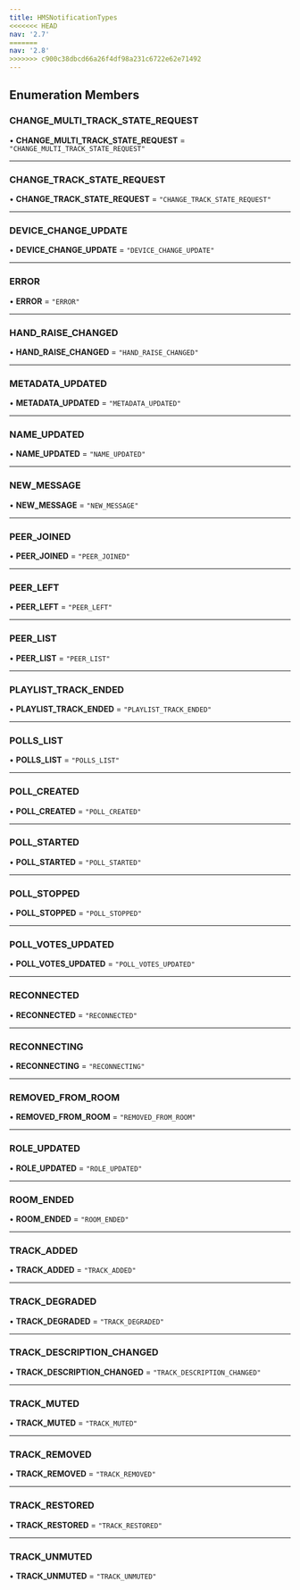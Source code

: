 ```yaml
---
title: HMSNotificationTypes
<<<<<<< HEAD
nav: '2.7'
=======
nav: '2.8'
>>>>>>> c900c38dbcd66a26f4df98a231c6722e62e71492
---
```


## Enumeration Members

### CHANGE_MULTI_TRACK_STATE_REQUEST

• **CHANGE_MULTI_TRACK_STATE_REQUEST** = `"CHANGE_MULTI_TRACK_STATE_REQUEST"`

---

### CHANGE_TRACK_STATE_REQUEST

• **CHANGE_TRACK_STATE_REQUEST** = `"CHANGE_TRACK_STATE_REQUEST"`

---

### DEVICE_CHANGE_UPDATE

• **DEVICE_CHANGE_UPDATE** = `"DEVICE_CHANGE_UPDATE"`

---

### ERROR

• **ERROR** = `"ERROR"`

---

### HAND_RAISE_CHANGED

• **HAND_RAISE_CHANGED** = `"HAND_RAISE_CHANGED"`

---

### METADATA_UPDATED

• **METADATA_UPDATED** = `"METADATA_UPDATED"`

---

### NAME_UPDATED

• **NAME_UPDATED** = `"NAME_UPDATED"`

---

### NEW_MESSAGE

• **NEW_MESSAGE** = `"NEW_MESSAGE"`

---

### PEER_JOINED

• **PEER_JOINED** = `"PEER_JOINED"`

---

### PEER_LEFT

• **PEER_LEFT** = `"PEER_LEFT"`

---

### PEER_LIST

• **PEER_LIST** = `"PEER_LIST"`

---

### PLAYLIST_TRACK_ENDED

• **PLAYLIST_TRACK_ENDED** = `"PLAYLIST_TRACK_ENDED"`

---

### POLLS_LIST

• **POLLS_LIST** = `"POLLS_LIST"`

---

### POLL_CREATED

• **POLL_CREATED** = `"POLL_CREATED"`

---

### POLL_STARTED

• **POLL_STARTED** = `"POLL_STARTED"`

---

### POLL_STOPPED

• **POLL_STOPPED** = `"POLL_STOPPED"`

---

### POLL_VOTES_UPDATED

• **POLL_VOTES_UPDATED** = `"POLL_VOTES_UPDATED"`

---

### RECONNECTED

• **RECONNECTED** = `"RECONNECTED"`

---

### RECONNECTING

• **RECONNECTING** = `"RECONNECTING"`

---

### REMOVED_FROM_ROOM

• **REMOVED_FROM_ROOM** = `"REMOVED_FROM_ROOM"`

---

### ROLE_UPDATED

• **ROLE_UPDATED** = `"ROLE_UPDATED"`

---

### ROOM_ENDED

• **ROOM_ENDED** = `"ROOM_ENDED"`

---

### TRACK_ADDED

• **TRACK_ADDED** = `"TRACK_ADDED"`

---

### TRACK_DEGRADED

• **TRACK_DEGRADED** = `"TRACK_DEGRADED"`

---

### TRACK_DESCRIPTION_CHANGED

• **TRACK_DESCRIPTION_CHANGED** = `"TRACK_DESCRIPTION_CHANGED"`

---

### TRACK_MUTED

• **TRACK_MUTED** = `"TRACK_MUTED"`

---

### TRACK_REMOVED

• **TRACK_REMOVED** = `"TRACK_REMOVED"`

---

### TRACK_RESTORED

• **TRACK_RESTORED** = `"TRACK_RESTORED"`

---

### TRACK_UNMUTED

• **TRACK_UNMUTED** = `"TRACK_UNMUTED"`
